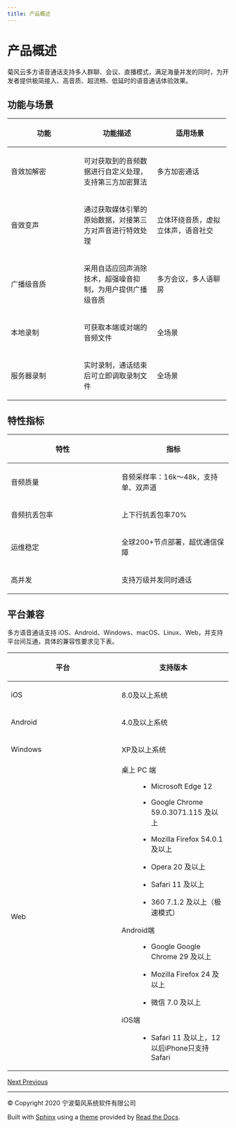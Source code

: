 ```yaml
---
title: 产品概述
---
```

# 产品概述

菊风云多方语音通话支持多人群聊、会议、直播模式，满足海量并发的同时，为开发者提供极简接入、高音质、超流畅、低延时的语音通话体验效果。



## 功能与场景

<table style="width:99%;">
<colgroup>
<col style="width: 33%" />
<col style="width: 33%" />
<col style="width: 33%" />
</colgroup>
<thead>
<tr class="header">
<th><p>功能</p></th>
<th><p>功能描述</p></th>
<th><p>适用场景</p></th>
</tr>
</thead>
<tbody>
<tr class="odd">
<td><p>音效加解密</p></td>
<td><p>可对获取到的音频数据进行自定义处理，支持第三方加密算法</p></td>
<td><p>多方加密通话</p></td>
</tr>
<tr class="even">
<td><p>音效变声</p></td>
<td><p>通过获取媒体引擎的原始数据，对接第三方对声音进行特效处理</p></td>
<td><p>立体环绕音质，虚拟立体声，语音社交</p></td>
</tr>
<tr class="odd">
<td><p>广播级音质</p></td>
<td><p>采用自适应回声消除技术，超强噪音抑制，为用户提供广播级音质</p></td>
<td><p>多方会议，多人语聊房</p></td>
</tr>
<tr class="even">
<td><p>本地录制</p></td>
<td><p>可获取本端或对端的音频文件</p></td>
<td><p>全场景</p></td>
</tr>
<tr class="odd">
<td><p>服务器录制</p></td>
<td><p>实时录制，通话结束后可立即调取录制文件</p></td>
<td><p>全场景</p></td>
</tr>
</tbody>
</table>





## 特性指标

<table>
<colgroup>
<col style="width: 50%" />
<col style="width: 50%" />
</colgroup>
<thead>
<tr class="header">
<th><p>特性</p></th>
<th><p>指标</p></th>
</tr>
</thead>
<tbody>
<tr class="odd">
<td><p>音频质量</p></td>
<td><p>音频采样率：16k～48k，支持单、双声道</p></td>
</tr>
<tr class="even">
<td><p>音频抗丢包率</p></td>
<td><p>上下行抗丢包率70%</p></td>
</tr>
<tr class="odd">
<td><p>运维稳定</p></td>
<td><p>全球200+节点部署，超优通信保障</p></td>
</tr>
<tr class="even">
<td><p>高并发</p></td>
<td><p>支持万级并发同时通话</p></td>
</tr>
</tbody>
</table>





## 平台兼容

多方语音通话支持 iOS、Android、Windows、macOS、Linux、Web，并支持平台间互通，具体的兼容性要求见下表。

<table>
<colgroup>
<col style="width: 50%" />
<col style="width: 50%" />
</colgroup>
<thead>
<tr class="header">
<th><p>平台</p></th>
<th><p>支持版本</p></th>
</tr>
</thead>
<tbody>
<tr class="odd">
<td><p>iOS</p></td>
<td><p>8.0及以上系统</p></td>
</tr>
<tr class="even">
<td><p>Android</p></td>
<td><p>4.0及以上系统</p></td>
</tr>
<tr class="odd">
<td><p>Windows</p></td>
<td><p>XP及以上系统</p></td>
</tr>
<tr class="even">
<td><p>Web</p></td>
<td><dl>
<dt>桌上 PC 端</dt>
<dd><ul>
<li><p>Microsoft Edge 12</p></li>
<li><p>Google Chrome 59.0.3071.115 及以上</p></li>
<li><p>Mozilla Firefox 54.0.1 及以上</p></li>
<li><p>Opera 20 及以上</p></li>
<li><p>Safari 11 及以上</p></li>
<li><p>360 7.1.2 及以上（极速模式）</p></li>
</ul>
</dd>
<dt>Android端</dt>
<dd><ul>
<li><p>Google Google Chrome 29 及以上</p></li>
<li><p>Mozilla Firefox 24 及以上</p></li>
<li><p>微信 7.0 及以上</p></li>
</ul>
</dd>
<dt>iOS端</dt>
<dd><ul>
<li><p>Safari 11 及以上，12 以后iPhone只支持Safari</p></li>
</ul>
</dd>
</dl></td>
</tr>
</tbody>
</table>











[Next
](01_demo_exp.html "Demo 体验")
[
Previous](index.html "多方语音通话")



-----



© Copyright 2020 宁波菊风系统软件有限公司



Built with [Sphinx](http://sphinx-doc.org/) using a
[theme](https://github.com/rtfd/sphinx_rtd_theme) provided by [Read the
Docs](https://readthedocs.org).









